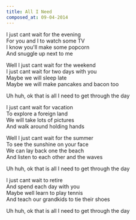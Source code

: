 ```yaml
---
title: All I Need
composed_at: 09-04-2014
---
```


I just cant wait for the evening  
For you and I to watch some TV  
I know you'll  make some popcorn  
And snuggle up next to me  

Well I just cant wait for the weekend  
I just cant wait for two days with you  
Maybe we will sleep late  
Maybe we will make pancakes and bacon too  

Uh huh, ok that is all I need to get through the day  

I just cant wait for vacation  
To explore a foreign land  
We will take lots of pictures  
And walk around holding hands  

Well I just cant wait for the summer  
To see the sunshine on your face  
We can lay back one the beach  
And listen to each other and the waves  

Uh huh, ok that is all I need to get through the day  

I just cant wait to retire  
And spend each day with you  
Maybe well learn to play tennis  
And teach our grandkids to tie their shoes  

Uh huh, ok that is all I need to get through the day  
